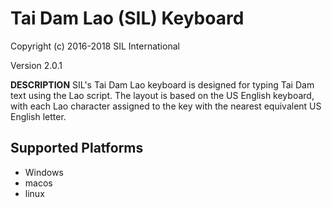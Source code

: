 Tai Dam Lao (SIL) Keyboard
=====================

Copyright (c) 2016-2018 SIL International

Version 2.0.1

__DESCRIPTION__
SIL's Tai Dam Lao keyboard is designed for typing Tai Dam text using the Lao script. The layout is based on the US English keyboard, with each Lao character assigned to the key with the nearest equivalent US English letter.

Supported Platforms
-------------------
 * Windows
 * macos
 * linux

